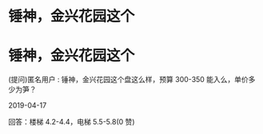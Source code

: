 # 锤神，金兴花园这个

# 锤神，金兴花园这个

(提问)匿名用户 : 锤神，金兴花园这个盘这么样，预算 300-350 能入么，单价多少为笋？

2019-04-17

回答：楼梯 4.2-4.4，电梯 5.5-5.8(0 赞)